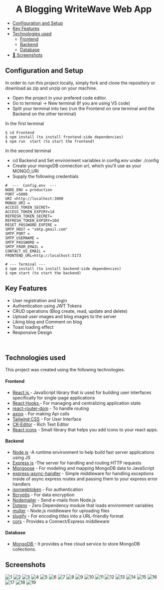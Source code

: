 <H1 align ="center" > A Blogging WriteWave Web App  </h1>

  * [Configuration and Setup](#configuration-and-setup)
  * [Key Features](#key-features)
  * [Technologies used](#technologies-used)
      - [Frontend](#frontend)
      - [Backend](#backend)
      - [Database](#database)
  * [📸 Screenshots](#screenshots)


## Configuration and Setup

In order to run this project locally, simply fork and clone the repository or download as zip and unzip on your machine.

- Open the project in your prefered code editor.
- Go to terminal -> New terminal (If you are using VS code)
- Split your terminal into two (run the Frontend on one terminal and the Backend on the other terminal)

In the first terminal

```
$ cd Frontend
$ npm install (to install frontend-side dependencies)
$ npm run  start (to start the frontend)
```

In the second terminal

- cd Backend and Set environment variables in config.env under ./config
- Create your mongoDB connection url, which you'll use as your MONGO_URI
- Supply the following credentials

```
#  ---  Config.env  ---
NODE_ENV = production
PORT =5000
URI =http://localhost:3000
MONGO_URI =
ACCESS_TOKEN_SECRET=
ACCESS_TOKEN_EXPIRY=1d
REFRESH_TOKEN_SECRET=
REFRESH_TOKEN_EXPIRY=10d
RESET_PASSWORD_EXPIRE =  
SMTP_HOST = "smtp.gmail.com"
SMTP_PORT = 
SMTP_USERNAME = 
SMTP_PASSWORD =
SMTP_FROM_EMAIL = 
CONTACT_US_EMAIL =
FRONTEND_URL=http://localhost:5173
```


```
# --- Terminal ---
$ npm install (to install backend-side dependencies)
$ npm start (to start the backend)
```

##  Key Features

- User registration and login
- Authentication using JWT Tokens
- CRUD operations (Blog create, read, update and delete)
- Upload user ımages and blog ımages  to the server
- Liking  blog and Comment on blog
- Toast loading effect
- Responsive Design

<br/>

##  Technologies used

This project was created using the following technologies.

####  Frontend 

- [React js ](https://www.npmjs.com/package/react) - JavaScript library that is used for building user interfaces specifically for single-page applications
- [React Hooks  ](https://reactjs.org/docs/hooks-intro.html) - For managing and centralizing application state
- [react-router-dom](https://www.npmjs.com/package/react-router-dom) - To handle routing
- [axios](https://www.npmjs.com/package/axios) - For making Api calls
- [Tailwind CSS](https://developer.mozilla.org/en-US/docs/Web/CSS) - For User Interface
- [CK-Editor](https://ckeditor.com/docs/ckeditor5/latest/builds/guides/integration/frameworks/react.html) - Rich Text Editor 
- [React icons](https://react-icons.github.io/react-icons/) -
 Small library that helps you add icons  to your react apps.

####  Backend 

- [Node js](https://nodejs.org/en/) -A runtime environment to help build fast server applications using JS
- [Express js](https://www.npmjs.com/package/express) -The server for handling and routing HTTP requests
- [Mongoose](https://mongoosejs.com/) - For modeling and mapping MongoDB data to JavaScript
- [express-async-handler](https://www.npmjs.com/package/express-async-handler) - Simple middleware for handling exceptions inside of async express routes and passing them to your express error handlers 
- [jsonwebtoken](https://www.npmjs.com/package/jsonwebtoken) - For authentication
- [Bcryptjs](https://www.npmjs.com/package/bcryptjs) - For data encryption
- [Nodemailer](https://nodemailer.com/about/) - Send e-mails from Node.js
- [Dotenv](https://www.npmjs.com/package/dotenv) - Zero Dependency module that loads environment variables
- [multer](https://www.npmjs.com/package/multer) - Node.js middleware for uploading files 
- [slugify](https://www.npmjs.com/package/slugify) - For encoding titles into a URL-friendly format
- [cors](https://www.npmjs.com/package/cors) - Provides a Connect/Express middleware


####  Database 

 - [MongoDB ](https://www.mongodb.com/) - It provides a free cloud service to store MongoDB collections.

 ##  Screenshots 

![1](https://github.com/PrinceInScripts/Blog-App/assets/124567410/7796d939-5447-458e-95f0-914f2847a883)
![2](https://github.com/PrinceInScripts/Blog-App/assets/124567410/05008552-d641-44b3-ae38-f4c0987ea5e7)
![3](https://github.com/PrinceInScripts/Blog-App/assets/124567410/e8fbfaec-eb69-4c1f-a76d-3b9b51229bb0)
![4](https://github.com/PrinceInScripts/Blog-App/assets/124567410/6c199423-3bae-4031-b77b-67ace93dcd70)
![5](https://github.com/PrinceInScripts/Blog-App/assets/124567410/3fb4e5ed-ced5-4af2-81d9-497e7d933c27)
![6](https://github.com/PrinceInScripts/Blog-App/assets/124567410/f5b61c2a-7b8a-482e-929c-99b99cd0aa41)
![7](https://github.com/PrinceInScripts/Blog-App/assets/124567410/6fe66d3b-31a3-4ed0-9c47-9a0973b36a9c)
![8](https://github.com/PrinceInScripts/Blog-App/assets/124567410/86ed789d-5455-4c7c-810d-f1e01202b761)
![9](https://github.com/PrinceInScripts/Blog-App/assets/124567410/3f4aa329-9442-4950-928c-450870470120)
![10](https://github.com/PrinceInScripts/Blog-App/assets/124567410/ca9c6a1a-e7ac-4d39-bf9c-05f2c1e1dd6f)
![11](https://github.com/PrinceInScripts/Blog-App/assets/124567410/9384dca3-952f-440f-95e4-8f87987b58e0)
![12](https://github.com/PrinceInScripts/Blog-App/assets/124567410/40116980-f610-4045-b34c-4c7ec2b7c7c6)
![13](https://github.com/PrinceInScripts/Blog-App/assets/124567410/03c125ba-73ad-4694-be11-32b9ad442121)
![14](https://github.com/PrinceInScripts/Blog-App/assets/124567410/48f3dfbe-142e-4a93-a89f-362ad64cd21c)
![15](https://github.com/PrinceInScripts/Blog-App/assets/124567410/33da439e-7c6f-4b64-8a66-d4613ffb8be8)
![16](https://github.com/PrinceInScripts/Blog-App/assets/124567410/6c72f9ea-cc57-49b4-bce2-5caba50a583f)
![17](https://github.com/PrinceInScripts/Blog-App/assets/124567410/45b75924-4075-47fc-a1e6-cd0b9e3d7f4a)
![18](https://github.com/PrinceInScripts/Blog-App/assets/124567410/33cfe765-8c1b-4ab4-81b2-887f7891cd90)
![19](https://github.com/PrinceInScripts/Blog-App/assets/124567410/3b6cffa9-d84e-418a-bcc2-7fd1442d5b5e)
